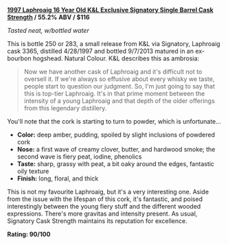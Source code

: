 **[1997 Laphroaig 16 Year Old K&L Exclusive Signatory Single Barrel Cask Strength](https://www.klwines.com/detail.asp?sku=1142679) / 55.2% ABV / $116**

*Tasted neat, w/bottled water*

This is bottle 250 or 283, a small release from K&L via Signatory, Laphroaig cask 3365, distilled 4/28/1997 and bottled 9/7/2013 matured in an ex-bourbon hogshead.  Natural Colour.  K&L describes this as ambrosia:

> Now we have another cask of Laphroaig and it's difficult not to oversell it. If we're always so effusive about every whisky we taste, people start to question our judgment. So, I'm just going to say that this is top-tier Laphroaig. It's in that prime moment between the intensity of a young Laphroaig and that depth of the older offerings from this legendary distillery. 

You'll note that the cork is starting to turn to powder, which is unfortunate...

* **Color:** deep amber, pudding, spoiled by slight inclusions of powdered cork
* **Nose:** a first wave of creamy clover, butter, and hardwood smoke; the second wave is fiery peat, iodine, phenolics
* **Taste:** sharp, grassy with peat, a bit oaky around the edges, fantastic oily texture
* **Finish:** long, floral, and thick

This is not my favourite Laphroaig, but it's a very interesting one.  Aside from the issue with the lifespan of this cork, it's fantastic, and poised interestingly between the young fiery stuff and the different wooded expressions.  There's more gravitas and intensity present.  As usual, Signatory Cask Strength maintains its reputation for excellence.

**Rating: 90/100**